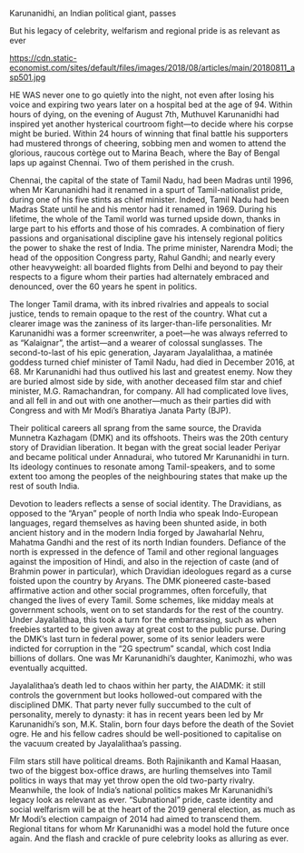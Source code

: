 Karunanidhi, an Indian political giant, passes

But his legacy of celebrity, welfarism and regional pride is as relevant as ever

https://cdn.static-economist.com/sites/default/files/images/2018/08/articles/main/20180811_asp501.jpg

HE WAS never one to go quietly into the night, not even after losing his voice and expiring two years later on a hospital bed at the age of 94. Within hours of dying, on the evening of August 7th, Muthuvel Karunanidhi had inspired yet another hysterical courtroom fight—to decide where his corpse might be buried. Within 24 hours of winning that final battle his supporters had mustered throngs of cheering, sobbing men and women to attend the glorious, raucous cortège out to Marina Beach, where the Bay of Bengal laps up against Chennai. Two of them perished in the crush.

Chennai, the capital of the state of Tamil Nadu, had been Madras until 1996, when Mr Karunanidhi had it renamed in a spurt of Tamil-nationalist pride, during one of his five stints as chief minister. Indeed, Tamil Nadu had been Madras State until he and his mentor had it renamed in 1969. During his lifetime, the whole of the Tamil world was turned upside down, thanks in large part to his efforts and those of his comrades. A combination of fiery passions and organisational discipline gave his intensely regional politics the power to shake the rest of India. The prime minister, Narendra Modi; the head of the opposition Congress party, Rahul Gandhi; and nearly every other heavyweight: all boarded flights from Delhi and beyond to pay their respects to a figure whom their parties had alternately embraced and denounced, over the 60 years he spent in politics.

The longer Tamil drama, with its inbred rivalries and appeals to social justice, tends to remain opaque to the rest of the country. What cut a clearer image was the zaniness of its larger-than-life personalities. Mr Karunanidhi was a former screenwriter, a poet—he was always referred to as “Kalaignar”, the artist—and a wearer of colossal sunglasses. The second-to-last of his epic generation, Jayaram Jayalalithaa, a matinée goddess turned chief minister of Tamil Nadu, had died in December 2016, at 68. Mr Karunanidhi had thus outlived his last and greatest enemy. Now they are buried almost side by side, with another deceased film star and chief minister, M.G. Ramachandran, for company. All had complicated love lives, and all fell in and out with one another—much as their parties did with Congress and with Mr Modi’s Bharatiya Janata Party (BJP).

Their political careers all sprang from the same source, the Dravida Munnetra Kazhagam (DMK) and its offshoots. Theirs was the 20th century story of Dravidian liberation. It began with the great social leader Periyar and became political under Annadurai, who tutored Mr Karunanidhi in turn. Its ideology continues to resonate among Tamil-speakers, and to some extent too among the peoples of the neighbouring states that make up the rest of south India.

Devotion to leaders reflects a sense of social identity. The Dravidians, as opposed to the “Aryan” people of north India who speak Indo-European languages, regard themselves as having been shunted aside, in both ancient history and in the modern India forged by Jawaharlal Nehru, Mahatma Gandhi and the rest of its north Indian founders. Defiance of the north is expressed in the defence of Tamil and other regional languages against the imposition of Hindi, and also in the rejection of caste (and of Brahmin power in particular), which Dravidian ideologues regard as a curse foisted upon the country by Aryans. The DMK pioneered caste-based affirmative action and other social programmes, often forcefully, that changed the lives of every Tamil. Some schemes, like midday meals at government schools, went on to set standards for the rest of the country. Under Jayalalithaa, this took a turn for the embarrassing, such as when freebies started to be given away at great cost to the public purse. During the DMK’s last turn in federal power, some of its senior leaders were indicted for corruption in the “2G spectrum” scandal, which cost India billions of dollars. One was Mr Karunanidhi’s daughter, Kanimozhi, who was eventually acquitted.

Jayalalithaa’s death led to chaos within her party, the AIADMK: it still controls the government but looks hollowed-out compared with the disciplined DMK. That party never fully succumbed to the cult of personality, merely to dynasty: it has in recent years been led by Mr Karunanidhi’s son, M.K. Stalin, born four days before the death of the Soviet ogre. He and his fellow cadres should be well-positioned to capitalise on the vacuum created by Jayalalithaa’s passing.

Film stars still have political dreams. Both Rajinikanth and Kamal Haasan, two of the biggest box-office draws, are hurling themselves into Tamil politics in ways that may yet throw open the old two-party rivalry. Meanwhile, the look of India’s national politics makes Mr Karunanidhi’s legacy look as relevant as ever. “Subnational” pride, caste identity and social welfarism will be at the heart of the 2019 general election, as much as Mr Modi’s election campaign of 2014 had aimed to transcend them. Regional titans for whom Mr Karunanidhi was a model hold the future once again. And the flash and crackle of pure celebrity looks as alluring as ever.